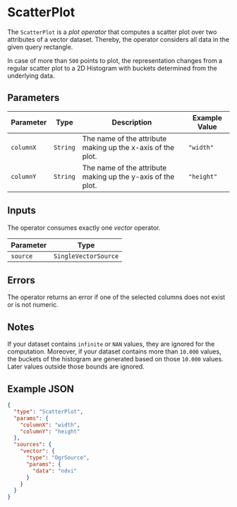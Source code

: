 # ScatterPlot

The `ScatterPlot` is a _plot operator_ that computes a scatter plot over two attributes of a vector dataset.
Thereby, the operator considers all data in the given query rectangle.

In case of more than `500` points to plot, the representation changes from a regular scatter plot
to a 2D Histogram with buckets determined from the underlying data.

## Parameters

| Parameter | Type     | Description                                                 | Example Value |
| --------- | -------- | ----------------------------------------------------------- | ------------- |
| `columnX` | `String` | The name of the attribute making up the x-axis of the plot. | `"width"`     |
| `columnY` | `String` | The name of the attribute making up the y-axis of the plot. | `"height"`    |

## Inputs

The operator consumes exactly one _vector_ operator.

| Parameter | Type                 |
| --------- | -------------------- |
| `source`  | `SingleVectorSource` |

## Errors

The operator returns an error if one of the selected columns does not exist or is not numeric.

## Notes

If your dataset contains `infinite` or `NAN` values, they are ignored for the computation. Moreover, if
your dataset contains more than `10.000` values, the buckets of the histogram are generated based on
those `10.000` values. Later values outside those bounds are ignored.

## Example JSON

```json
{
  "type": "ScatterPlot",
  "params": {
    "columnX": "width",
    "columnY": "height"
  },
  "sources": {
    "vector": {
      "type": "OgrSource",
      "params": {
        "data": "ndvi"
      }
    }
  }
}
```
